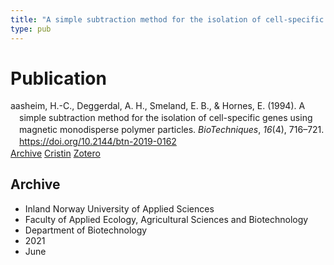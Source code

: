 ```yaml
---
title: "A simple subtraction method for the isolation of cell-specific genes using magnetic monodisperse polymer particles"
type: pub
---
```

<h1>Publication</h1>
<article id="csl-bib-container-TJKPQ9R9" class="csl-bib-container">
  <div class="csl-bib-body" style="line-height: 1.35; padding-left: 1em; text-indent:-1em;">
  <div class="csl-entry">aasheim, H.-C., Deggerdal, A. H., Smeland, E. B., &amp; Hornes, E. (1994). A simple subtraction method for the isolation of cell-specific genes using magnetic monodisperse polymer particles. <i>BioTechniques</i>, <i>16</i>(4), 716&#x2013;721. <a href="https://doi.org/10.2144/btn-2019-0162">https://doi.org/10.2144/btn-2019-0162</a></div>
</div>
  <div class="csl-bib-buttons">
    <a href="#taxonomy-article-TJKPQ9R9" class="csl-bib-button">Archive</a>
    <a href="https://app.cristin.no/results/show.jsf?id=1914017" alt="Cristin URL" class="csl-bib-button">Cristin</a>
    <a href="http://zotero.org/groups/5022929/items/TJKPQ9R9" alt="Zotero URL" class="csl-bib-button">Zotero</a>
  </div>
  <div id="csl-bib-meta-container-TJKPQ9R9"></div>
</article>
<div id="csl-bib-meta-TJKPQ9R9" class="csl-bib-meta">
  <article id="taxonomy-article-TJKPQ9R9" class="taxonomy-article">
    <h1>Archive</h1>
    <ul>
      <li>Inland Norway University of Applied Sciences</li>
      <li>Faculty of Applied Ecology, Agricultural Sciences and Biotechnology</li>
      <li>Department of Biotechnology</li>
      <li>2021</li>
      <li>June</li>
    </ul>
  </article>
</div>

